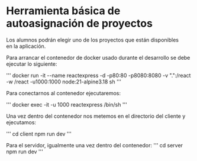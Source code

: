 # Herramienta básica de autoasignación de proyectos

Los alumnos podrán elegir uno de los proyectos que están disponibles  
en la aplicación.

Para arrancar el contenedor de docker usado durante el desarrollo se debe ejecutar lo siguiente:

'''
docker run -it --name reactexpress -d -p80:80 -p8080:8080 -v ".":/react -w /react -u1000:1000 node:21-alpine3.18 sh
'''

Para conectarnos al contenedor ejecutaremos:

'''
docker exec -it -u 1000 reactexpress /bin/sh
'''

Una vez dentro del contenedor nos metemos en el directorio del cliente y ejecutamos:

'''
cd client
npm run dev
'''

Para el servidor, igualmente una vez dentro del contenedor:
'''
cd server
npm run dev
'''

